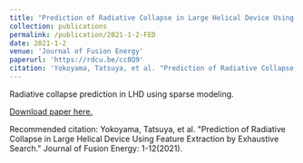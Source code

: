 ```yaml
---
title: "Prediction of Radiative Collapse in Large Helical Device Using Feature Extraction by Exhaustive Search"
collection: publications
permalink: /publication/2021-1-2-FED
date: 2021-1-2
venue: 'Journal of Fusion Energy'
paperurl: 'https://rdcu.be/cc8Q9'
citation: 'Yokoyama, Tatsuya, et al. "Prediction of Radiative Collapse in Large Helical Device Using Feature Extraction by Exhaustive Search." Journal of Fusion Energy: 1-12(2021).'
---
```


Radiative collapse prediction in LHD using sparse modeling.

[Download paper here.]('https://rdcu.be/cc8Q9')

Recommended citation: Yokoyama, Tatsuya, et al. "Prediction of Radiative Collapse in Large Helical Device Using Feature Extraction by Exhaustive Search." Journal of Fusion Energy: 1-12(2021).
